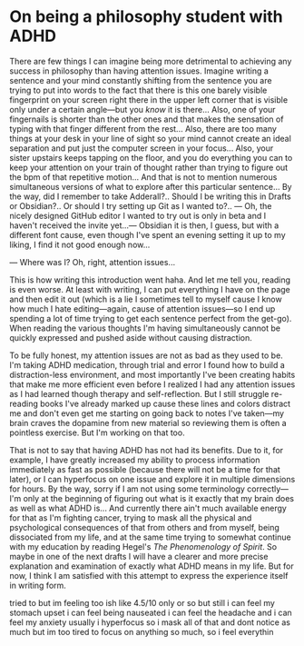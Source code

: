 # On being a philosophy student with ADHD

There are few things I can imagine being more detrimental to achieving any success in philosophy than having attention issues. Imagine writing a sentence and your mind constantly shifting from the sentence you are trying to put into words to the fact that there is this one barely visible fingerprint on your screen right there in the upper left corner that is visible only under a certain angle—but you *know* it is there... Also, one of your fingernails is shorter than the other ones and that makes the sensation of typing with that finger different from the rest... Also, there are too many things at your desk in your line of sight so your mind cannot create an ideal separation and put just the computer screen in your focus... Also, your sister upstairs keeps tapping on the floor, and you do everything you can to keep your attention on your train of thought rather than trying to figure out the bpm of that repetitive motion... And that is not to mention numerous simultaneous versions of what to explore after this particular sentence... By the way, did I remember to take Adderall?.. Should I be writing this in Drafts or Obsidian?.. Or should I try setting up Git as I wanted to?.. — Oh, the nicely designed GitHub editor I wanted to try out is only in beta and I haven't received the invite yet...— Obsidian it is then, I guess, but with a different font cause, even though I've spent an evening setting it up to my liking, I find it not good enough now...

— Where was I? Oh, right, attention issues...

This is how writing this introduction went haha. And let me tell you, reading is even worse. At least with writing, I can put everything I have on the page and then edit it out (which is a lie I sometimes tell to myself cause I know how much I hate editing—again, cause of attention issues—so I end up spending a lot of time trying to get each sentence perfect from the get-go). When reading the various thoughts I'm having simultaneously cannot be quickly expressed and pushed aside without causing distraction. 

To be fully honest, my attention issues are not as bad as they used to be. I'm taking ADHD medication, through trial and error I found how to build a distraction-less environment, and most importantly I've been creating habits that make me more efficient even before I realized I had any attention issues as I had learned though therapy and self-reflection. But I still struggle re-reading books I've already marked up cause these lines and colors distract me and don't even get me starting on going back to notes I've taken—my brain craves the dopamine from new material so reviewing them is often a pointless exercise. But I'm working on that too. 

That is not to say that having ADHD has not had its benefits. Due to it, for example, I have greatly increased my ability to process information immediately as fast as possible (because there will not be a time for that later), or I can hyperfocus on one issue and explore it in multiple dimensions for hours. By the way, sorry if I am not using some terminology correctly—I'm only at the beginning of figuring out what is it exactly that my brain does as well as what ADHD is... And currently there ain't much available energy for that as I'm fighting cancer, trying to mask all the physical and psychological consequences of that from others and from myself, being dissociated from my life, and at the same time trying to somewhat continue with my education by reading Hegel's *The Phenomenology of Spirit*. So maybe in one of the next drafts I will have a clearer and more precise explanation and examination of exactly what ADHD means in my life. But for now, I think I am satisfied with this attempt to express the experience itself in writing form.

tried to but im feeling too ish
like 4.5/10 only or so
but still
i can feel my stomach upset
i can feel being nauseated
i can feel the headache
and i can feel my anxiety
usually i hyperfocus so i mask all of that and dont notice as much
but im too tired to focus on anything so much, so i feel everythin